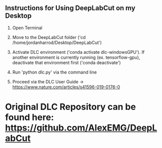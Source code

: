 ## Instructions for Using DeepLabCut on my Desktop

1. Open Terminal 

2. Move to the DeepLabCut folder ('cd /home/jordanharrod/Desktop/DeepLabCut')

3. Activate DLC environment ('conda activate dlc-windowsGPU'). If another environment is currently running (ex. tensorflow-gpu), deactivate that environment first ('conda deactivate')

4. Run 'python dlc.py' via the command line 

5. Proceed via the DLC User Guide -> https://www.nature.com/articles/s41596-019-0176-0


# Original DLC Repository can be found here: https://github.com/AlexEMG/DeepLabCut
